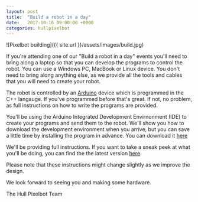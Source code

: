 ```yaml
---
layout: post
title:  "Build a robot in a day"
date:   2017-10-16 09:00:00 +0000
categories: hullpixelbot
---
```

![Pixelbot building]({{ site.url }}/assets/images/build.jpg)


If you're attending one of our "Build a robot in a day" events you'll need to bring along a laptop so that you can develop the programs to control the robot. You can use a Windows PC, MacBook or Linux device. You don't need to bring along anything else, as we provide all the tools and cables that you will need to create your robot. 

The robot is controlled by an [Arduino](https://www.arduino.cc/) device which is programmed in the C++ langauge. If you've programmed before that's great. If not, no problem, as full instructions on how to write the programs are provided.

You'll be using the Arduino Integrated Development Envirnonment (IDE) to create your programs and send them to the robot. We'll show you how to download the development environment when you arrive, but you can save a little time by installing the program in advance. You can download it [here](https://www.arduino.cc/en/Main/Software)

We'll be providing full instructions. If you want to take a sneak peek at what you'll be doing, you can find the the latest version  [here](https://github.com/HullPixelbot/Learning/blob/master/Learning%20Robotics%20with%20the%20Hull%20Pixelbot/Build%20a%20robot%20in%20one%20day.pdf).

Please note that these instructions might change slightly as we improve the design.

We look forward to seeing you and making some hardware.

The Hull Pixelbot Team